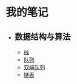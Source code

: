 # 我的笔记

- ## 数据结构与算法
    - [栈](./dataStructure/stack.js)
    - [队列](./dataStructure/queue.js)
    - [双端队列](./dataStructure/deque.js)
    - [链表](./dataStructure/linkedList.js)
